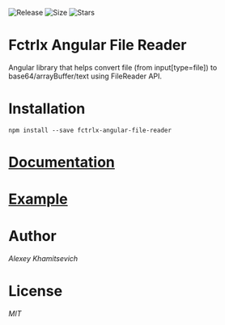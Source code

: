 ![Release](https://img.shields.io/github/release/facetrollex/fctrlx-angular-file-reader.svg?style=plastic)
![Size](https://img.shields.io/bundlephobia/min/fctrlx-angular-file-reader.svg?style=plastic)
![Stars](https://img.shields.io/github/stars/facetrollex/fctrlx-angular-file-reader.svg?style=plastic)

# Fctrlx Angular File Reader
Angular library that helps convert file (from input[type=file]) to base64/arrayBuffer/text using FileReader API.

# Installation
`npm install --save fctrlx-angular-file-reader`

# [Documentation](https://github.com/facetrollex/fctrlx-angular-file-reader/wiki)
# [Example](https://next.plnkr.co/edit/MlwNL3BKXdVtX3Xx)

# Author
_Alexey Khamitsevich_

# License
 _MIT_
